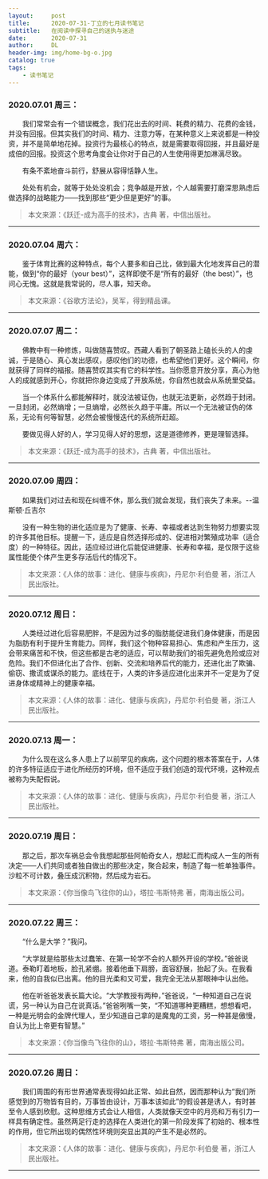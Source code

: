 ```yaml
---
layout:     post
title:      2020-07-31-丁立的七月读书笔记
subtitle:   在阅读中探寻自己的迷执与迷途
date:       2020-07-31
author:     DL
header-img: img/home-bg-o.jpg
catalog: true
tags:
    - 读书笔记
---
```


### 2020.07.01 周三：

&emsp;&emsp;我们常常会有一个错误概念，我们花出去的时间、耗费的精力、花费的金钱，并没有回报。但其实我们的时间、精力、注意力等，在某种意义上来说都是一种投资，并不是简单地花掉。投资行为最核心的特点，就是需要取得回报，并且最好是成倍的回报。投资这个思考角度会让你对于自己的人生使用得更加淋漓尽致。

&emsp;&emsp;有条不紊地奋斗前行，舒展从容得恬静人生。

&emsp;&emsp;处处有机会，就等于处处没机会；竞争越是开放，个人越需要打磨深思熟虑后做选择的战略能力——找到那些“更少但是更好”的事。

> 本文来源：《跃迁-成为高手的技术》，古典 著，中信出版社。

---

### 2020.07.04 周六：

&emsp;&emsp;鉴于体育比赛的这种特点，每个人要多和自己比，做到最大化地发挥自己的潜能，做到“你的最好（your best）”，这样即使不是“所有的最好（the best）”，也问心无愧。这就是我常说的，尽人事，知天命。

> 本文来源：《谷歌方法论》，吴军，得到精品课。

---

### 2020.07.07 周二：

&emsp;&emsp;佛教中有一种修炼，叫做随喜赞叹。西藏人看到了朝圣路上磕长头的人的虔诚，于是随心、真心发出感叹，感叹他们的功德，也希望他们更好。这个瞬间，你就获得了同样的福报。随喜赞叹其实有它的科学性。当你愿意开放分享，真心为他人的成就感到开心，你就把你身边变成了开放系统，你自然也就会从系统里受益。

&emsp;&emsp;当一个体系什么都能解释时，就没法被证伪，也就无法更新，必然趋于封闭。一旦封闭，必然熵增；一旦熵增，必然长久趋于平庸。所以一个无法被证伪的体系，无论有何等智慧，必然会被慢慢迭代的系统所赶超。

&emsp;&emsp;要做见得人好的人，学习见得人好的思想，这是道德修养，更是理智选择。

> 本文来源：《跃迁-成为高手的技术》，古典 著，中信出版社。

---

### 2020.07.09 周四：

&emsp;&emsp;如果我们对过去和现在纠缠不休，那么我们就会发现，我们丧失了未来。--温斯顿·丘吉尔

&emsp;&emsp;没有一种生物的进化适应是为了健康、长寿、幸福或者达到生物努力想要实现的许多其他目标。提醒一下，适应是自然选择形成的、促进相对繁殖成功率（适合度）的一种特征。因此，适应经过进化后能促进健康、长寿和幸福，是仅限于这些属性能使个体产生更多存活后代的情况下。

> 本文来源：《人体的故事：进化、健康与疾病》，丹尼尔·利伯曼 著，浙江人民出版社。

---

### 2020.07.12 周日：

&emsp;&emsp;人类经过进化后容易肥胖，不是因为过多的脂肪能促进我们身体健康，而是因为脂肪有利于提升生育能力。同样，我们这个物种容易担心、焦虑和产生压力，这会带来痛苦和不快，但这些都是古老的适应，可以帮助我们的祖先避免危险或应对危险。我们不但进化出了合作、创新、交流和培养后代的能力，还进化出了欺骗、偷窃、撒谎或谋杀的能力。底线在于，人类的许多适应进化出来并不一定是为了促进身体或精神上的健康幸福。

> 本文来源：《人体的故事：进化、健康与疾病》，丹尼尔·利伯曼 著，浙江人民出版社。

---

### 2020.07.13 周一：

&emsp;&emsp;为什么现在这么多人患上了以前罕见的疾病，这个问题的根本答案在于，人体的许多特征适应于进化所经历的环境，但不适应于我们创造的现代环境，这种观点被称为失配假说。

> 本文来源：《人体的故事：进化、健康与疾病》，丹尼尔·利伯曼 著，浙江人民出版社。

---

### 2020.07.19 周日：

&emsp;&emsp;那之后，那次车祸总会令我想起那些阿帕奇女人，想起汇而构成人一生的所有决定——人们共同或者独自做出的那些决定，聚合起来，制造了每一桩单独事件。沙粒不可计数，叠压成沉积物，然后成为岩石。

> 本文来源：《你当像鸟飞往你的山》，塔拉·韦斯特弗 著，南海出版公司。

---

### 2020.07.22 周三：

&emsp;&emsp;“什么是大学？”我问。

&emsp;&emsp;“大学就是给那些太过蠢笨、在第一轮学不会的人额外开设的学校。”爸爸说道。泰勒盯着地板，脸孔紧绷。接着他垂下肩膀，面容舒展，抬起了头。在我看来，他的自我似已出离。他的目光柔和又可爱，我完全无法从那眼神中认出他。

&emsp;&emsp;他在听爸爸发表长篇大论。“大学教授有两种，”爸爸说，“一种知道自己在说谎，另一种认为自己在说真话。”爸爸咧嘴一笑，“不知道哪种更糟糕，想想看吧，一种是光明会的金牌代理人，至少知道自己拿的是魔鬼的工资，另一种甚是傲慢，自认为比上帝更有智慧。”

> 本文来源：《你当像鸟飞往你的山》，塔拉·韦斯特弗 著，南海出版公司。

---


### 2020.07.26 周日：

&emsp;&emsp;我们周围的有形世界通常表现得如此正常、如此自然，因而那种认为“我们所感觉到的万物皆有目的，万事皆由设计，万事本该如此”的假设甚是诱人，有时甚至令人感到欣慰。这种思维方式会让人相信，人类就像天空中的月亮和万有引力一样具有确定性。虽然两足行走的选择在人类进化的第一阶段发挥了初始的、根本性的作用，但它所出现的偶然性环境则突显出其的产生不是必然的。

> 本文来源：《人体的故事：进化、健康与疾病》，丹尼尔·利伯曼 著，浙江人民出版社。

---
